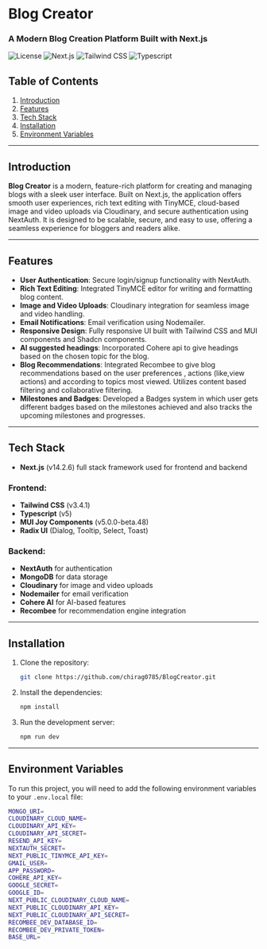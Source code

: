 # Blog Creator

### A Modern Blog Creation Platform Built with Next.js

![License](https://img.shields.io/badge/license-MIT-blue.svg)
![Next.js](https://img.shields.io/badge/Next.js-14.2.6-black)
![Tailwind CSS](https://img.shields.io/badge/Tailwind%20CSS-3.4.1-blue)
![Typescript](https://img.shields.io/badge/Typescript-5.x-blue)

## Table of Contents
1. [Introduction](#introduction)
2. [Features](#features)
3. [Tech Stack](#tech-stack)
4. [Installation](#installation)
5. [Environment Variables](#environment-variables)

---

## Introduction

**Blog Creator** is a modern, feature-rich platform for creating and managing blogs with a sleek user interface. Built on Next.js, the application offers smooth user experiences, rich text editing with TinyMCE, cloud-based image and video uploads via Cloudinary, and secure authentication using NextAuth. It is designed to be scalable, secure, and easy to use, offering a seamless experience for bloggers and readers alike.

---

## Features

- **User Authentication**: Secure login/signup functionality with NextAuth.
- **Rich Text Editing**: Integrated TinyMCE editor for writing and formatting blog content.
- **Image and Video Uploads**: Cloudinary integration for seamless image and video handling.
- **Email Notifications**: Email verification using Nodemailer.
- **Responsive Design**: Fully responsive UI built with Tailwind CSS and MUI components and Shadcn components.
- **AI suggested headings**: Incorporated Cohere api to give headings based on the chosen topic for the blog.
- **Blog Recommendations**: Integrated Recombee to give blog recommendations based on the user preferences , actions (like,view actions) and according to topics most viewed. Utilizes content based filtering and collaborative filtering.
- **Milestones and Badges**: Developed a Badges system in which user gets different badges based on the milestones achieved and also tracks the upcoming milestones and progresses.

---

## Tech Stack

- **Next.js** (v14.2.6) full stack framework used for frontend and backend

### Frontend:
- **Tailwind CSS** (v3.4.1)
- **Typescript** (v5)
- **MUI Joy Components** (v5.0.0-beta.48)
- **Radix UI** (Dialog, Tooltip, Select, Toast)

### Backend:
- **NextAuth** for authentication
- **MongoDB** for data storage
- **Cloudinary** for image and video uploads
- **Nodemailer** for email verification
- **Cohere AI** for AI-based features
- **Recombee** for recommendation engine integration

---

## Installation

1. Clone the repository:

    ```bash
    git clone https://github.com/chirag0785/BlogCreator.git
    ```

2. Install the dependencies:

    ```bash
    npm install
    ```

3. Run the development server:

    ```bash
    npm run dev
    ```

---

## Environment Variables

To run this project, you will need to add the following environment variables to your `.env.local` file:

```bash
MONGO_URI=
CLOUDINARY_CLOUD_NAME=
CLOUDINARY_API_KEY=
CLOUDINARY_API_SECRET=
RESEND_API_KEY=
NEXTAUTH_SECRET=
NEXT_PUBLIC_TINYMCE_API_KEY=
GMAIL_USER=
APP_PASSWORD=
COHERE_API_KEY=
GOOGLE_SECRET=
GOOGLE_ID=
NEXT_PUBLIC_CLOUDINARY_CLOUD_NAME=
NEXT_PUBLIC_CLOUDINARY_API_KEY=
NEXT_PUBLIC_CLOUDINARY_API_SECRET=
RECOMBEE_DEV_DATABASE_ID=
RECOMBEE_DEV_PRIVATE_TOKEN=
BASE_URL=
